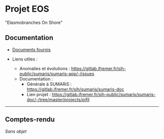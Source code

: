 # Projet EOS

"Elasmobranches On Shore"

## Documentation

- [Documents fournis](./doc)

- Liens utiles :
  * Anomalies et évolutions : https://gitlab.ifremer.fr/sih-public/sumaris/sumaris-app/-/issues
  * Documentation :
    * Générale à SUMARiS : https://gitlab.ifremer.fr/sih/sumaris/sumaris-doc
    * Lien projet : https://gitlab.ifremer.fr/sih-public/sumaris/sumaris-doc/-/tree/master/projects/pifil

---
## Comptes-rendu

_Sans objet_

